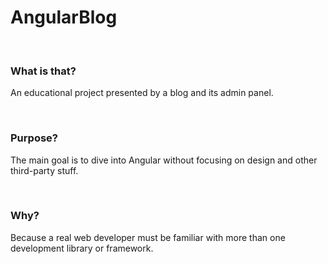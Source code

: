 # AngularBlog

<br>

### What is that?
An educational project presented by a blog and its admin panel.

<br>

### Purpose?
The main goal is to dive into Angular without focusing on design and other third-party stuff.

<br>

### Why?
Because a real web developer must be familiar with more than one development library or framework.
